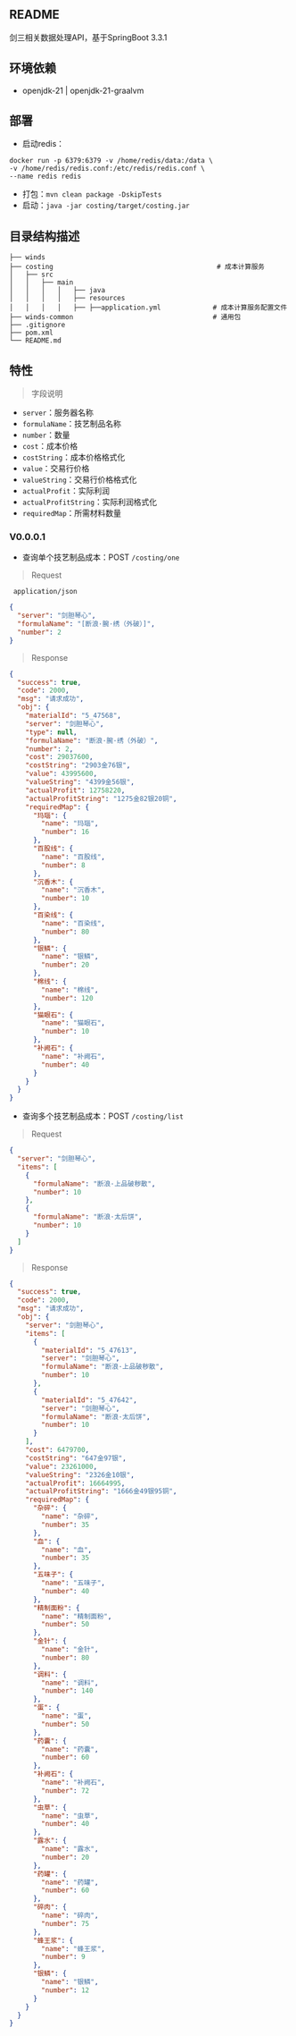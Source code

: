 
## README

剑三相关数据处理API，基于SpringBoot 3.3.1

## 环境依赖
- openjdk-21 | openjdk-21-graalvm


## 部署
- 启动redis：
```shell
docker run -p 6379:6379 -v /home/redis/data:/data \
-v /home/redis/redis.conf:/etc/redis/redis.conf \
--name redis redis
```

- 打包：`mvn clean package -DskipTests`
- 启动：`java -jar costing/target/costing.jar`


## 目录结构描述
```text
├── winds                                                       
├── costing                                         # 成本计算服务
│   ├── src           
│   │   ├── main   
│   │   │   │   ├── java
│   │   │   │   ├── resources
│   │   │   │   ├── ├──application.yml             # 成本计算服务配置文件
├── winds-common                                   # 通用包
├── .gitignore
├── pom.xml
└── README.md
```

## 特性

> 字段说明

- `server`：服务器名称
- `formulaName`：技艺制品名称
- `number`：数量
- `cost`：成本价格
- `costString`：成本价格格式化
- `value`：交易行价格
- `valueString`：交易行价格格式化
- `actualProfit`：实际利润
- `actualProfitString`：实际利润格式化
- `requiredMap`：所需材料数量

### V0.0.0.1
- 查询单个技艺制品成本：POST `/costing/one`

> Request 

` application/json`
``` json
{
  "server": "剑胆琴心",
  "formulaName": "[断浪·腕·绣（外破）]",
  "number": 2
}
```

> Response

```json
{
  "success": true,
  "code": 2000,
  "msg": "请求成功",
  "obj": {
    "materialId": "5_47568",
    "server": "剑胆琴心",
    "type": null,
    "formulaName": "断浪·腕·绣（外破）",
    "number": 2,
    "cost": 29037600,
    "costString": "2903金76银",
    "value": 43995600,
    "valueString": "4399金56银",
    "actualProfit": 12758220,
    "actualProfitString": "1275金82银20铜",
    "requiredMap": {
      "玛瑙": {
        "name": "玛瑙",
        "number": 16
      },
      "百股线": {
        "name": "百股线",
        "number": 8
      },
      "沉香木": {
        "name": "沉香木",
        "number": 10
      },
      "百染线": {
        "name": "百染线",
        "number": 80
      },
      "银鳞": {
        "name": "银鳞",
        "number": 20
      },
      "棉线": {
        "name": "棉线",
        "number": 120
      },
      "猫眼石": {
        "name": "猫眼石",
        "number": 10
      },
      "补阙石": {
        "name": "补阙石",
        "number": 40
      }
    }
  }
}
```


- 查询多个技艺制品成本：POST `/costing/list`

> Request

```json
{
  "server": "剑胆琴心",
  "items": [
    {
      "formulaName": "断浪·上品破秽散",
      "number": 10
    },
    {
      "formulaName": "断浪·太后饼",
      "number": 10
    }
  ]
}

```

> Response

```json
{
  "success": true,
  "code": 2000,
  "msg": "请求成功",
  "obj": {
    "server": "剑胆琴心",
    "items": [
      {
        "materialId": "5_47613",
        "server": "剑胆琴心",
        "formulaName": "断浪·上品破秽散",
        "number": 10
      },
      {
        "materialId": "5_47642",
        "server": "剑胆琴心",
        "formulaName": "断浪·太后饼",
        "number": 10
      }
    ],
    "cost": 6479700,
    "costString": "647金97银",
    "value": 23261000,
    "valueString": "2326金10银",
    "actualProfit": 16664995,
    "actualProfitString": "1666金49银95铜",
    "requiredMap": {
      "杂碎": {
        "name": "杂碎",
        "number": 35
      },
      "血": {
        "name": "血",
        "number": 35
      },
      "五味子": {
        "name": "五味子",
        "number": 40
      },
      "精制面粉": {
        "name": "精制面粉",
        "number": 50
      },
      "金针": {
        "name": "金针",
        "number": 80
      },
      "调料": {
        "name": "调料",
        "number": 140
      },
      "蛋": {
        "name": "蛋",
        "number": 50
      },
      "药囊": {
        "name": "药囊",
        "number": 60
      },
      "补阙石": {
        "name": "补阙石",
        "number": 72
      },
      "虫草": {
        "name": "虫草",
        "number": 40
      },
      "露水": {
        "name": "露水",
        "number": 20
      },
      "药罐": {
        "name": "药罐",
        "number": 60
      },
      "碎肉": {
        "name": "碎肉",
        "number": 75
      },
      "蜂王浆": {
        "name": "蜂王浆",
        "number": 9
      },
      "银鳞": {
        "name": "银鳞",
        "number": 12
      }
    }
  }
}
```